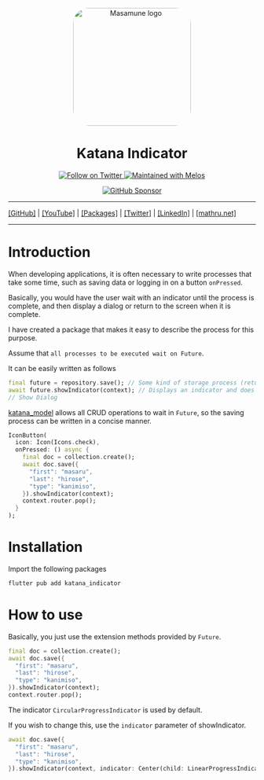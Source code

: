 <p align="center">
  <a href="https://mathru.net">
    <img width="240px" src="https://raw.githubusercontent.com/mathrunet/flutter_masamune/master/.github/images/icon.png" alt="Masamune logo" style="border-radius: 32px"s><br/>
  </a>
  <h1 align="center">Katana Indicator</h1>
</p>

<p align="center">
  <a href="https://twitter.com/mathru">
    <img src="https://img.shields.io/static/v1?label=Twitter&message=Follow&logo=Twitter&color=1DA1F2&link=https://twitter.com/mathru" alt="Follow on Twitter" />
  </a>
  <a href="https://github.com/invertase/melos">
    <img src="https://img.shields.io/static/v1?label=maintained%20with&message=melos&color=FF1493&link=https://github.com/invertase/melos" alt="Maintained with Melos" />
  </a>
</p>

<p align="center">
  <a href="https://github.com/sponsors/mathrunet"><img src="https://img.shields.io/static/v1?label=Sponsor&message=%E2%9D%A4&logo=GitHub&color=ff69b4&link=https://github.com/sponsors/mathrunet" alt="GitHub Sponsor" /></a>
</p>

---

[[GitHub]](https://github.com/mathrunet) | [[YouTube]](https://www.youtube.com/c/mathrunetchannel) | [[Packages]](https://pub.dev/publishers/mathru.net/packages) | [[Twitter]](https://twitter.com/mathru) | [[LinkedIn]](https://www.linkedin.com/in/mathrunet/) | [[mathru.net]](https://mathru.net)

---

# Introduction

When developing applications, it is often necessary to write processes that take some time, such as saving data or logging in on a button `onPressed`.

Basically, you would have the user wait with an indicator until the process is complete, and then display a dialog or return to the screen when it is complete.

I have created a package that makes it easy to describe the process for this purpose.

Assume that `all processes to be executed wait on Future`.

It can be easily written as follows

```dart
final future = repository.save(); // Some kind of storage process (return Future<dynamic>)
await future.showIndicator(context); // Displays an indicator and does not allow the user to operate until the process is completed
// Show Dialog
```

[katana_model](https://pub.dev/packages/katana_model) allows all CRUD operations to wait in `Future`, so the saving process can be written in a concise manner.

```dart
IconButton(
  icon: Icon(Icons.check),
  onPressed: () async {
    final doc = collection.create();
    await doc.save({
      "first": "masaru",
      "last": "hirose",
      "type": "kanimiso",
    }).showIndicator(context);
    context.router.pop();
  }
);
```

# Installation

Import the following packages

```bash
flutter pub add katana_indicator
```

# How to use

Basically, you just use the extension methods provided by `Future`.

```dart
final doc = collection.create();
await doc.save({
  "first": "masaru",
  "last": "hirose",
  "type": "kanimiso",
}).showIndicator(context);
context.router.pop();
```

The indicator `CircularProgressIndicator` is used by default.

If you wish to change this, use the `indicator` parameter of showIndicator.

```dart
await doc.save({
  "first": "masaru",
  "last": "hirose",
  "type": "kanimiso",
}).showIndicator(context, indicator: Center(child: LinearProgressIndicator()));
```
